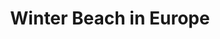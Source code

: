 ---
title: Winter Beach in Europe
category: paintings
series: 2016-2018
year: 2017
image: winter-beach-in-europe.jpg
size: 60cmx40cm
materials: oil on canvas
---